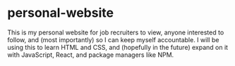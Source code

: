 # personal-website
 This is my personal website for job recruiters to view, anyone interested to follow, and (most importantly) so I can keep myself accountable.
 I will be using this to learn HTML and CSS, and (hopefully in the future) expand on it with JavaScript, React, and package managers like NPM.
 